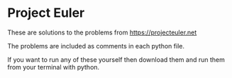 # Project Euler
These are solutions to the problems from https://projecteuler.net

The problems are included as comments in each python file.

If you want to run any of these yourself then download them and run them from your terminal with python.
